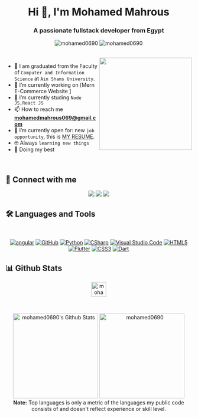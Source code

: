 <h1 align="center">Hi 👋, I'm Mohamed Mahrous</h1>
<h3 align="center">A passionate fullstack developer from Egypt</h3>

<p align="center"> <img src="https://komarev.com/ghpvc/?username=mohamed0690&label=Profile%20views&color=0e75b6&style=flat" alt="mohamed0690" />
   <img src="https://img.shields.io/github/followers/mohamed0690?label=Followers" alt="mohamed0690" />
</p>
<br>
<img align="right" src="https://user-images.githubusercontent.com/63050133/156676671-d5b2e362-97d4-4404-9447-dd71ddfea82f.gif" width = 250px/>

- :school: I am graduated from the Faculty of `Computer and Information Science` at `Ain Shams University`.
- 🔭 I’m currently working on [Mern E-Commerce Website ]
- 🌱 I’m currently studing `Node JS,React JS`
- 📫 How to reach me **mohamedmahrous069@gmail.com**
- :thinking: I’m currently open for: new `job opportunity`, this is [MY RESUME](https://drive.google.com/file/d/1nLPMgSg1gOLcTYt5wE7Ty4RDBfI3c4wz/view?usp=sharing).
- :nerd_face: Always `learning new things`
- 🐼 Doing my best 

<br>

## 📩 Connect with me
<p align="center">
<a href="mailto:mohamedmahrous069@gmail.com" title="Gmail"><img src="https://img.shields.io/badge/gmail-%23F05033.svg?style=for-the-badge&logo=gmail&logoColor=white"/></a>  
<a href="https://www.facebook.com/mohamed069cbb" title="Facebook"><img src="https://img.shields.io/badge/Facebook-%231877F2.svg?style=for-the-badge&logo=Facebook&logoColor=white"/></a>
<a href="https://www.linkedin.com/in/mohamed-mahrous-428557153/" title="LinkedIn"><img src="https://img.shields.io/badge/linkedin-%230077B5.svg?style=for-the-badge&logo=linkedin&logoColor=white"/></a>  
</p>

## 🛠 Languages and Tools
<br>
<p align="center">
<a href="https://angular.io" title="Angular"><img src="https://angular.io/assets/images/logos/angular/angular.svg?style=for-the-badge&logo=angular&logoColor=white" alt="angular"></a>
<a href="https://github.com/" title="GitHub"><img src="https://img.shields.io/badge/github-%23121011.svg?style=for-the-badge&logo=github&logoColor=white" alt="GitHub"></a>
<a href="https://www.python.org/" title="React"><img src="https://img.shields.io/badge/python-3670A0?style=for-the-badge&logo=python&logoColor=ffdd54" alt="Python"></a>
<a href="https://docs.microsoft.com/en-us/dotnet/csharp/" title="CSharp"><img src="https://img.shields.io/badge/c%23-%23239120.svg?style=for-the-badge&logo=c-sharp&logoColor=white" alt="CSharp"></a>
<a href="https://code.visualstudio.com/" title="Visual Studio Code"><img src="https://img.shields.io/badge/Visual%20Studio%20Code-0078d7.svg?style=for-the-badge&logo=visual-studio-code&logoColor=white" alt="Visual Studio Code"></a>
<a href="https://www.w3.org/TR/html5/" title="HTML5"><img src="https://img.shields.io/badge/html5-%23E34F26.svg?style=for-the-badge&logo=html5&logoColor=white" alt="HTML5"></a>
<a href="https://flutter.dev" title="Flutter"><img src="https://img.shields.io/badge/flutter-%231572B6.svg?style=for-the-badge&logo=flutter&logoColor=white" alt="Flutter"></a>
<a href="https://www.w3.org/Style/CSS/" title="CSS3"><img src="https://img.shields.io/badge/css3-%23157122B6.svg?style=for-the-badge&logo=css3&logoColor=white" alt="CSS3"></a>
<a href="https://dart.dev" title="Dart"><img src="https://img.shields.io/badge/dart-%231572B6.svg?style=for-the-badge&logo=dart&logoColor=white" alt="Dart"></a>
</p>

## 📊 Github Stats
<p align="center"><img width="40" height="40" src="https://github-readme-streak-stats.herokuapp.com/?user=mohamed0690&theme=tokyonight_duo" alt="mohamed0690" /></p>
<br/>
<p align="center">
<a href="https://github.com/anuraghazra/github-readme-stats">
<img alt="mohamed0690's Github Stats" src="https://github-readme-stats.vercel.app/api?username=mohamed0690&show_icons=true&count_private=true&locale=en&theme=tokyonight&layout=compact" height="230px"/></a>
<img src="https://github-readme-stats.vercel.app/api/top-langs?username=mohamed0690&langs_count=10&show_icons=true&locale=en&theme=tokyonight" alt="mohamed0690" height="230px"/>
<br/>
<b>Note:</b> Top languages is only a metric of the languages my public code consists of and doesn't reflect experience or skill level.</p>
  
